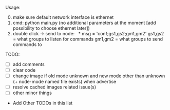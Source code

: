 Usage:

0. make sure default network interface is ethernet
1. cmd: python main.py (no additional parameters at the moment [add possibility to choose ethernet <and others> later])
2. double click -> send to node:
    * msg = 'conf;gs1,gs2;gm1,gm2'
      gs1,gs2 = what groups to listen for commands
      gm1,gm2 = what groups to send commands to

TODO:

* [ ] add comments
* [ ] clear code
* [ ] change image if old mode unknown and new mode other than unknown (+ node-mode named file exists) when advertise
* [ ] resolve cached images related issue(s)
* [ ] other minor things
* Add Other TODOs in this list

